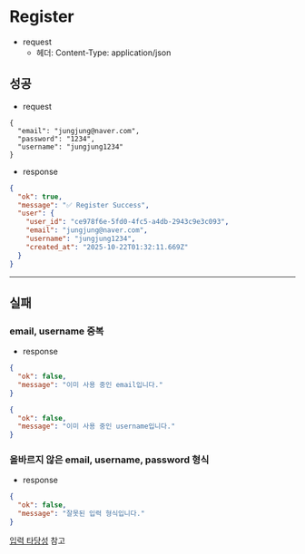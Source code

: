 # Register

- request
  - 헤더: Content-Type: application/json

## 성공

- request

```http
{
  "email": "jungjung@naver.com",
  "password": "1234",
  "username": "jungjung1234"
}
```

- response

```json
{
  "ok": true,
  "message": "✅ Register Success",
  "user": {
    "user_id": "ce978f6e-5fd0-4fc5-a4db-2943c9e3c093",
    "email": "jungjung@naver.com",
    "username": "jungjung1234",
    "created_at": "2025-10-22T01:32:11.669Z"
  }
}
```

---

## 실패

### email, username 중복

- response

```json
{
  "ok": false,
  "message": "이미 사용 중인 email입니다."
}
```

```json
{
  "ok": false,
  "message": "이미 사용 중인 username입니다."
}
```

### 올바르지 않은 email, username, password 형식

- response

```json
{
  "ok": false,
  "message": "잘못된 입력 형식입니다."
}
```

[입력 타당성](../../server/src/utils/auth.validators.js) 참고

